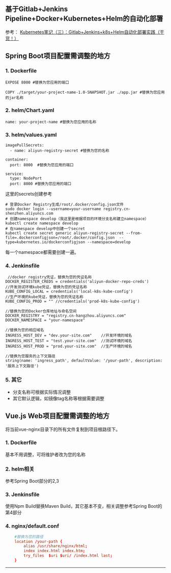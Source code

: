 ## 基于Gitlab+Jenkins Pipeline+Docker+Kubernetes+Helm的自动化部署

参考： [Kubernetes笔记（三）：Gitlab+Jenkins+k8s+Helm自动化部署实践（干货！）](http://blog.jboost.cn/k8s3-cd.html)

## Spring Boot项目配置需调整的地方

### 1. Dockerfile

```
EXPOSE 8000 #替换为您应用的端口

COPY ./target/your-project-name-1.0-SNAPSHOT.jar ./app.jar #替换为您应用的jar名称
```

### 2. helm/Chart.yaml

```
name: your-project-name #替换为您应用的名称
```

### 3. helm/values.yaml

```
imagePullSecrets:
  - name: aliyun-registry-secret #替换为您的名称

container:
  port: 8000  #替换为您应用的端口

service:
  type: NodePort
  port: 8000 #替换为您应用的端口
```

这里的secrets创建参考

```shell
# 登录Docker Registry生成/root/.docker/config.json文件
sudo docker login --username=your-username registry.cn-shenzhen.aliyuncs.com
# 创建namespace develop（我这里是根据项目的环境分支名称建立namespace）
kubectl create namespace develop
# 在namespace develop中创建一个secret
kubectl create secret generic aliyun-registry-secret --from-file=.dockerconfigjson=/root/.docker/config.json  --type=kubernetes.io/dockerconfigjson --namespace=develop
```

每一个namespace都需要创建一遍。

### 4. Jenkinsfile

```
 //docker registry凭证，替换为您的凭证名称
DOCKER_REGISTER_CREDS = credentials('aliyun-docker-repo-creds')
//开发测试环境kube凭证，替换为您的凭证名称
KUBE_CONFIG_LOCAL = credentials('local-k8s-kube-config')
//生产环境的kube凭证，替换为您的凭证名称
KUBE_CONFIG_PROD = "" //credentials('prod-k8s-kube-config')

//替换为您的Docker仓库地址与命名空间
DOCKER_REGISTRY = "registry.cn-hangzhou.aliyuncs.com" 
DOCKER_NAMESPACE = "your-namespace"

//替换为您的相应域名
INGRESS_HOST_DEV = "dev.your-site.com"    //开发环境的域名
INGRESS_HOST_TEST = "test.your-site.com"  //测试环境的域名
INGRESS_HOST_PROD = "prod.your-site.com"  //生产环境的域名

//替换为您服务的上下文路径
string(name: 'ingress_path', defaultValue: '/your-path', description: '服务上下文路径')
```

### 5. 其它

- 分支名称可根据实际情况调整
- 其它默认逻辑，如镜像tag名称等根据需要调整


## Vue.js Web项目配置需调整的地方

将当前vue-nginx目录下的所有文件复制到项目根路径下。

### 1. Dockerfile

基本不用调整，可将维护者改为您的名称

### 2. helm相关

参考Spring Boot部分的2,3

### 3. Jenkinsfile

使用Npm Build替换Maven Build，其它基本不变，相关调整参考Spring Boot的第4部分

### 4. nginx/default.conf

```conf
	#替换为您的路径
    location /your-path {
        alias /usr/share/nginx/html;
        index index.html index.htm;
        try_files  $uri $uri/ /index.html last;
    }
```


---

